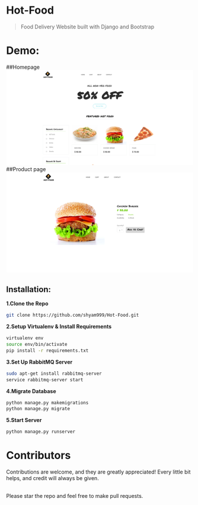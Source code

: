 # Hot-Food
> Food Delivery Website built with Django and Bootstrap
# Demo:
##Homepage
![](demo/home.png)
##Product page
![](demo/product.png)
## Installation:
**1.Clone the Repo**
```sh
git clone https://github.com/shyam999/Hot-Food.git
```
**2.Setup Virtualenv & Install Requirements**
```sh
virtualenv env
source env/bin/activate
pip install -r requirements.txt
```
**3.Set Up RabbitMQ Server**
```sh
sudo apt-get install rabbitmq-server
service rabbitmq-server start
```
**4.Migrate Database**
```sh
python manage.py makemigrations
python manage.py migrate
```
**5.Start Server**
```sh
python manage.py runserver
```
# Contributors
Contributions are welcome, and they are greatly appreciated! Every little bit helps, and credit will always be given.<br/><br/>

Please star the repo and feel free to make pull requests.
